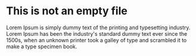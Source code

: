 # This is not an empty file

Lorem Ipsum is simply dummy text of the printing and typesetting industry. Lorem Ipsum has been the industry's standard dummy text ever since the 1500s, when an unknown printer 
took a galley of type and scrambled it to make a type specimen book.

